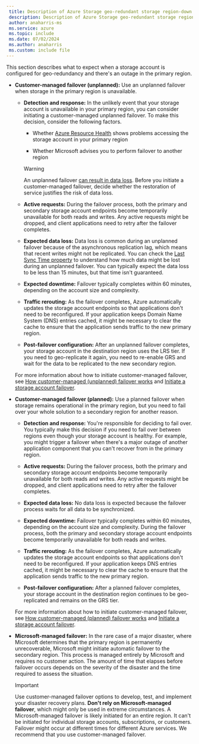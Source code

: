 ```yaml
---
 title: Description of Azure Storage geo-redundant storage region-down experience
 description: Description of Azure Storage geo-redundant storage region-down experience
 author: anaharris-ms
 ms.service: azure
 ms.topic: include
 ms.date: 07/02/2024
 ms.author: anaharris
 ms.custom: include file
---
```


This section describes what to expect when a storage account is configured for geo-redundancy and there's an outage in the primary region.

- **Customer-managed failover (unplanned):** Use an unplanned failover when storage in the primary region is unavailable.

    - **Detection and response:** In the unlikely event that your storage account is unavailable in your primary region, you can consider initiating a customer-managed unplanned failover. To make this decision, consider the following factors.

      - Whether [Azure Resource Health](/azure/service-health/resource-health-overview) shows problems accessing the storage account in your primary region

      - Whether Microsoft advises you to perform failover to another region

      > [!WARNING]
      > An unplanned failover [can result in data loss](/azure/storage/common/storage-disaster-recovery-guidance#anticipate-data-loss-and-inconsistencies). Before you initiate a customer-managed failover, decide whether the restoration of service justifies the risk of data loss.
    
    - **Active requests:** During the failover process, both the primary and secondary storage account endpoints become temporarily unavailable for both reads and writes. Any active requests might be dropped, and client applications need to retry after the failover completes.

    - **Expected data loss:** Data loss is common during an unplanned failover because of the asynchronous replication lag, which means that recent writes might not be replicated. You can check the [Last Sync Time property](/azure/storage/common/last-sync-time-get) to understand how much data might be lost during an unplanned failover. You can typically expect the data loss to be less than 15 minutes, but that time isn't guaranteed.

    - **Expected downtime:** Failover typically completes within 60 minutes, depending on the account size and complexity.

    - **Traffic rerouting:** As the failover completes, Azure automatically updates the storage account endpoints so that applications don't need to be reconfigured. If your application keeps Domain Name System (DNS) entries cached, it might be necessary to clear the cache to ensure that the application sends traffic to the new primary region. 

    - **Post-failover configuration:** After an unplanned failover completes, your storage account in the destination region uses the LRS tier. If you need to geo-replicate it again, you need to re-enable GRS and wait for the data to be replicated to the new secondary region.

    For more information about how to initiate customer-managed failover, see [How customer-managed (unplanned) failover works](/azure/storage/common/storage-failover-customer-managed-unplanned) and [Initiate a storage account failover](/azure/storage/common/storage-initiate-account-failover).

- **Customer-managed failover (planned):** Use a planned failover when storage remains operational in the primary region, but you need to fail over your whole solution to a secondary region for another reason.

    - **Detection and response:** You're responsible for deciding to fail over. You typically make this decision if you need to fail over between regions even though your storage account is healthy. For example, you might trigger a failover when there's a major outage of another application component that you can't recover from in the primary region.

    - **Active requests:** During the failover process, both the primary and secondary storage account endpoints become temporarily unavailable for both reads and writes. Any active requests might be dropped, and client applications need to retry after the failover completes.

    - **Expected data loss:** No data loss is expected because the failover process waits for all data to be synchronized.

    - **Expected downtime:** Failover typically completes within 60 minutes, depending on the account size and complexity. During the failover process, both the primary and secondary storage account endpoints become temporarily unavailable for both reads and writes.

    - **Traffic rerouting:** As the failover completes, Azure automatically updates the storage account endpoints so that applications don't need to be reconfigured. If your application keeps DNS entries cached, it might be necessary to clear the cache to ensure that the application sends traffic to the new primary region. 

    - **Post-failover configuration:** After a planned failover completes, your storage account in the destination region continues to be geo-replicated and remains on the GRS tier.

    For more information about how to initiate customer-managed failover, see [How customer-managed (planned) failover works](/azure/storage/common/storage-failover-customer-managed-planned) and [Initiate a storage account failover](/azure/storage/common/storage-initiate-account-failover).

- **Microsoft-managed failover:** In the rare case of a major disaster, where Microsoft determines that the primary region is permanently unrecoverable, Microsoft might initiate automatic failover to the secondary region. This process is managed entirely by Microsoft and requires no customer action. The amount of time that elapses before failover occurs depends on the severity of the disaster and the time required to assess the situation.

  > [!IMPORTANT]
  > Use customer-managed failover options to develop, test, and implement your disaster recovery plans. **Don't rely on Microsoft-managed failover**, which might only be used in extreme circumstances. A Microsoft-managed failover is likely initiated for an entire region. It can't be initiated for individual storage accounts, subscriptions, or customers. Failover might occur at different times for different Azure services. We recommend that you use customer-managed failover.
